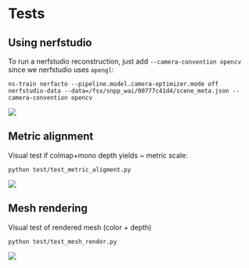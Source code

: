 # Tests

## Using nerfstudio
To run a nerfstudio reconstruction, just add `--camera-convention opencv` since we nerfstudio uses `opengl`:
```
ns-train nerfacto --pipeline.model.camera-optimizer.mode off nerfstudio-data --data=/fsx/snpp_wai/00777c41d4/scene_meta.json --camera-convention opencv
```
<p>
    <img src="nerfstudio_test.png">
</p>

## Metric alignment
Visual test if colmap+mono depth yields ~ metric scale:
```
python test/test_metric_aligment.py
```
<p>
    <img src="metric_alignment.jpg">
</p>

## Mesh rendering
Visual test of rendered mesh (color + depth)
```
python test/test_mesh_render.py
```
<p>
    <img src="mesh_render.png">
</p>
